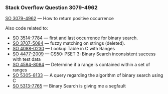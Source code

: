 ### Stack Overflow Question 3079-4962

[SO 3079-4962](https://stackoverflow.com/q/30794962) &mdash;
How to return positive occurrence

Also code related to:
* [SO 3514-7784](https://stackoverflow.com/q/35147784) &mdash; first and last occurrence for binary search.
* [SO 3707-5084](https://stackoverflow.com/q/37075084) &mdash; fuzzy matching on strings (deleted).
* [SO 4088-0230](https://stackoverflow.com/q/40880230) &mdash; Lookup Table in C with Ranges
* [SO 4477-2009](https://stackoverflow.com/q/44772009) &mdash; CS50: PSET 3: Binary Search inconsistent success with test data
* [SO 4584-8084](https://stackoverflow.com/q/45848084) &mdash; Determine if a range is contained within a set of ranges
* [SO 5305-8133](https://stackoverflow.com/q/53058133) &mdash; A query regarding the algorithm of binary search using C
* [SO 5313-7765](https://stackoverflow.com/q/53137765) &mdash; Binary Search is giving me a segfault
